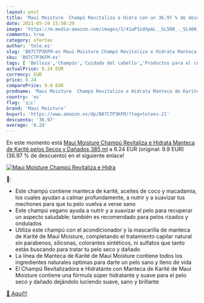```yaml
---
layout: post
title: 'Maui Moisture  Champú Revitaliza e Hidra con un 36.97 % de descuento'
date: 2021-05-19 15:50:29
image: 'https://m.media-amazon.com/images/I/41aP3zdXpAL._SL500_._SL400_.jpg'
comments: true
category: ofertas
author: 'tole.es'
slug: 'B07CTP3KFM-es Maui Moisture Champú Revitaliza e Hidrata Manteca de...'
sku: 'B07CTP3KFM-es'
tags: [ 'Belleza','Champús','Cuidado del cabello','Productos para el cuidado del cabello','champú','maui moisture', ]
actualPrice: 6.24 EUR
currency: EUR
price: 6.24
comparePrice: 9.9 EUR
prodname: 'Maui Moisture  Champú Revitaliza e Hidrata Manteca de Karité  pelos Secos y Dañados  385 ml'
country: 'es'
flag: '🇪🇸'
brand: 'Maui Moisture'
buyurl: 'https://www.amazon.es/dp/B07CTP3KFM/?tag=tolees-21'
descuento: '36.97'
average: '6.24'
---
```


En este momento está [Maui Moisture  Champú Revitaliza e Hidrata Manteca de Karité  pelos Secos y Dañados  385 ml](https://www.amazon.es/dp/B07CTP3KFM/?tag=tolees-21) a 6.24 EUR (original: 9.9 EUR) (36.97 %  de descuento) en el siguiente enlace!

[![Maui Moisture  Champú Revitaliza e Hidra](https://m.media-amazon.com/images/I/41aP3zdXpAL._SL500_._SL400_.jpg)](https://www.amazon.es/dp/B07CTP3KFM/?tag=tolees-21)

🔎:

- Este champú contiene manteca de karité, aceites de coco y macadamia, los cuales ayudan a calmar profundamente, a nutrir y a suavizar tus mechones para que tu pelo vuelva a verse sano
- Este champú vegano ayuda a nutrir y a suavizar el pelo para recuperar un aspecto saludable; también es recomendado para pelos rizados y ondulados
- Utiliza este champú con el acondicionador y la mascarilla de manteca de Karité de Maui Moisture, completando el tratamiento capilar natural sin parabenos, siliconas, colorantes sintéticos, ni sulfatos que tanto estás buscando para tratar tu pelo seco y dañado
- La línea de Manteca de Karité de Maui Moisture contiene todos los ingredientes naturales optimas para darte un pelo sano y lleno de vida
- El Champú Revitalizadora e Hidratante con Manteca de Karité de Maui Moisture contiene una fórmula súper hidratante y suave para el pelo seco y dañado dejándolo luciendo suave, sano y brillante

[🛒 Aquí!!!](https://www.amazon.es/dp/B07CTP3KFM/?tag=tolees-21)
